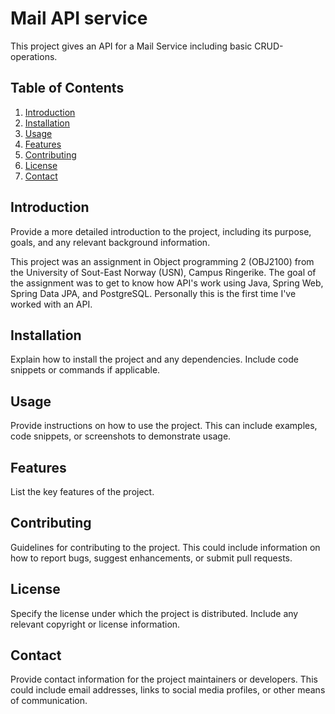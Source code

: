 # Mail API service
This project gives an API for a Mail Service including basic CRUD-operations.

## Table of Contents
1. [Introduction](#introduction)
2. [Installation](#installation)
3. [Usage](#usage)
4. [Features](#features)
5. [Contributing](#contributing)
6. [License](#license)
7. [Contact](#contact)

## Introduction
Provide a more detailed introduction to the project, including its purpose, goals, and any relevant background information.


This project was an assignment in Object programming 2 (OBJ2100) from the University of Sout-East Norway (USN),
Campus Ringerike.
The goal of the assignment was to get to know how API's work using Java, Spring Web,
Spring Data JPA, and PostgreSQL. Personally this is the first time I've worked with an API.

## Installation
Explain how to install the project and any dependencies. Include code snippets or commands if applicable.

## Usage
Provide instructions on how to use the project. This can include examples, code snippets, or screenshots to demonstrate usage.

## Features
List the key features of the project.

## Contributing
Guidelines for contributing to the project. This could include information on how to report bugs, suggest enhancements, or submit pull requests.

## License
Specify the license under which the project is distributed. Include any relevant copyright or license information.

## Contact
Provide contact information for the project maintainers or developers. This could include email addresses, links to social media profiles, or other means of communication.